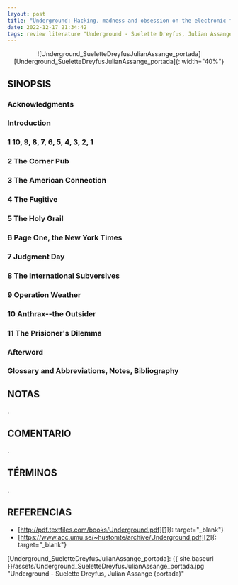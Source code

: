 ```yaml
---
layout: post
title: "Underground: Hacking, madness and obsession on the electronic frontier - Suelette Dreyfus, Julian Assange"
date: 2022-12-17 21:34:42
tags: review literature "Underground - Suelette Dreyfus, Julian Assange" "Underground" "Suelette Dreyfus, Julian Assange" Underground_SueletteDreyfusJulianAssange Underground SueletteDreyfusJulianAssange
---
```



<div style="text-align:center" markdown="1">
![Underground_SueletteDreyfusJulianAssange_portada][Underground_SueletteDreyfusJulianAssange_portada]{: width="40%"}
</div>


## SINOPSIS

### Acknowledgments


### Introduction


### 1 10, 9, 8, 7, 6, 5, 4, 3, 2, 1


### 2 The Corner Pub


### 3 The American Connection


### 4 The Fugitive


### 5 The Holy Grail


### 6 Page One, the New York Times


### 7 Judgment Day


### 8 The International Subversives


### 9 Operation Weather


### 10 Anthrax--the Outsider


### 11 The Prisioner's Dilemma


### Afterword


### Glossary and Abbreviations, Notes, Bibliography



## NOTAS
.



## COMENTARIO
.



## TÉRMINOS
.



## REFERENCIAS
* [http://pdf.textfiles.com/books/Underground.pdf][1]{: target="_blank"}
* [https://www.acc.umu.se/~hustomte/archive/Underground.pdf][2]{: target="_blank"}



[1]: http://pdf.textfiles.com/books/Underground.pdf
[2]: https://www.acc.umu.se/~hustomte/archive/Underground.pdf



[Underground_SueletteDreyfusJulianAssange_portada]: {{ site.baseurl }}/assets/Underground_SueletteDreyfusJulianAssange_portada.jpg "Underground - Suelette Dreyfus, Julian Assange (portada)"
